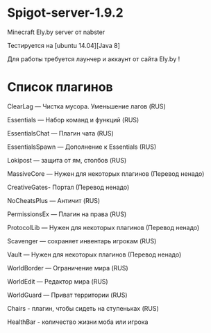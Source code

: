 # Spigot-server-1.9.2
Minecraft Ely.by server от nabster

Тестируется на [ubuntu 14.04][Java 8]

Для работы требуется лаунчер и аккаунт от сайта Ely.by !

# Список плагинов

ClearLag — Чистка мусора. Уменьшение лагов (RUS)

Essentials — Набор команд и функций (RUS)

EssentialsChat — Плагин чата (RUS)

EssentialsSpawn — Дополнение к Essentials (RUS)

Lokipost — защита от ям, столбов (RUS)

MassiveCore — Нужен для некоторых плагинов (Перевод ненадо)

CreativeGates- Портал (Перевод ненадо)

NoCheatsPlus — Античит (RUS)

PermissionsEx — Плагин на права (RUS)

ProtocolLib — Нужен для некоторых плагинов (Перевод ненадо)

Scavenger — сохраняет инвентарь игрокам (RUS)

Vault — Нужен для некоторых плагинов (Перевод ненадо)

WorldBorder — Ограничение мира (RUS)

WorldEdit — Редактор мира (RUS)

WorldGuard — Приват территории (RUS)

Chairs - плагин, чтобы сидеть на ступеньках (RUS)

HealthBar - количество жизни моба или игрока
